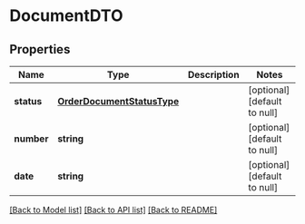 # DocumentDTO

## Properties
Name | Type | Description | Notes
------------ | ------------- | ------------- | -------------
**status** | [**OrderDocumentStatusType**](OrderDocumentStatusType.md) |  | [optional] [default to null]
**number** | **string** |  | [optional] [default to null]
**date** | **string** |  | [optional] [default to null]

[[Back to Model list]](../README.md#documentation-for-models) [[Back to API list]](../README.md#documentation-for-api-endpoints) [[Back to README]](../README.md)


